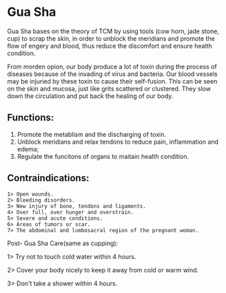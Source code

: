 # Gua Sha

Gua Sha bases on the theory of TCM by using tools (cow horn, jade stone, cup) to scrap the skin, in order to unblock the meridians and promote the flow of engery and blood, thus reduce the discomfort and ensure health condition.

From morden opion, our body produce a lot of toxin during the process of diseases because of the invading of virus and bacteria. Our blood vessels may be injuried by these toxin to cause their self-fusion. This can be seen on the skin and mucosa, just like grits scattered or clustered. They slow down the circulation and put back the healing of our body.

## Functions:
1. Promote the metablism and the discharging of toxin.
2. Unblock meridians and relax tendons to reduce pain, inflammation and edema;
3. Regulate the funcitons of organs to maitain health condition.

## Contraindications:
    1> Open wounds.
    2> Bleeding disorders.
    3> New injury of bone, tendons and ligaments.
    4> Over full, over hunger and overstrain.
    5> Severe and acute conditions.
    6> Areas of tumors or scar.
    7> The abdominal and lumbosacral region of the pregnant woman.

Post- Gua Sha Care(same as cupping):

1> Try not to touch cold water within 4 hours.

2> Cover your body nicely to keep it away from  cold or warm wind.

3>  Don't take a shower within 4 hours.
